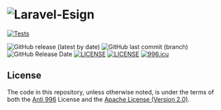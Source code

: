 # ![Laravel-Esign](https://socialify.git.ci/XNXKTech/laravel-startup/image?font=Bitter&language=1&logo=https://avatars.githubusercontent.com/u/94216091?s=200&v=4&owner=1&pattern=Circuit%20Board&theme=Light)

[![Tests](https://github.com/XNXKTech/laravel-startup/actions/workflows/tests.yml/badge.svg)](https://github.com/XNXKTech/laravel-esign/actions/workflows/tests.yml)

![GitHub release (latest by date)](https://img.shields.io/github/v/release/xnxktech/laravel-startup?style=flat-square)
![GitHub last commit (branch)](https://img.shields.io/github/last-commit/xnxktech/laravel-startup/main?style=flat-square)
![GitHub Release Date](https://img.shields.io/github/release-date/xnxktech/laravel-startup?style=flat-square)
[![LICENSE](https://img.shields.io/badge/License-Anti%20996-blue.svg?style=flat-square)](https://github.com/996icu/996.ICU/blob/master/LICENSE)
[![LICENSE](https://img.shields.io/badge/License-Apache--2.0-green.svg?style=flat-square)](LICENSE-APACHE)
[![996.icu](https://img.shields.io/badge/Link-996.icu-red.svg?style=flat-square)](https://996.icu)

## License

The code in this repository, unless otherwise noted, is under the terms of both the [Anti 996](https://github.com/996icu/996.ICU/blob/master/LICENSE) License and the [Apache License (Version 2.0)]().
